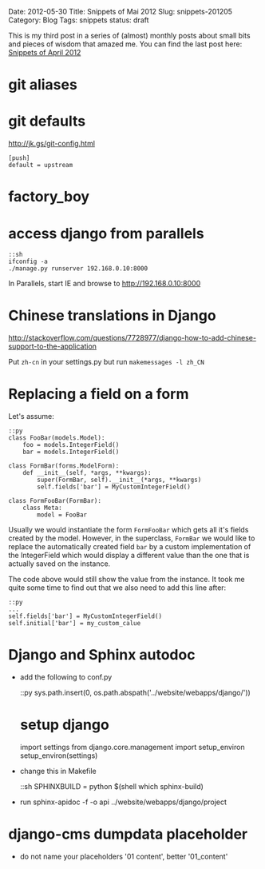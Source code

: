 Date: 2012-05-30
Title: Snippets of Mai 2012
Slug: snippets-201205
Category: Blog
Tags: snippets
status: draft

This is my third post in a series of (almost) monthly posts about small bits
and pieces of wisdom that amazed me. You can find the last post here:
[Snippets of April 2012](http://martinbrochhaus.com/2012/04/snippets-201204.html)

# git aliases

# git defaults
http://jk.gs/git-config.html

    [push]
    default = upstream
# factory_boy
# access django from parallels

    ::sh
    ifconfig -a
    ./manage.py runserver 192.168.0.10:8000

In Parallels, start IE and browse to http://192.168.0.10:8000

# Chinese translations in Django

http://stackoverflow.com/questions/7728977/django-how-to-add-chinese-support-to-the-application

Put ``zh-cn`` in your settings.py but run ``makemessages -l zh_CN``


# Replacing a field on a form

Let's assume:

    ::py
    class FooBar(models.Model):
        foo = models.IntegerField()
        bar = models.IntegerField()

    class FormBar(forms.ModelForm):
        def __init__(self, *args, **kwargs):
            super(FormBar, self).__init__(*args, **kwargs)
            self.fields['bar'] = MyCustomIntegerField()

    class FormFooBar(FormBar):
        class Meta:
            model = FooBar

Usually we would instantiate the form ``FormFooBar`` which gets all it's fields
created by the model. However, in the superclass, ``FormBar`` we would like
to replace the automatically created field ``bar`` by a custom implementation
of the IntegerField which would display a different value than the one that
is actually saved on the instance.

The code above would still show the value from the instance. It took me quite
some time to find out that we also need to add this line after:

    ::py
    ...
    self.fields['bar'] = MyCustomIntegerField()
    self.initial['bar'] = my_custom_calue


# Django and Sphinx autodoc
* add the following to conf.py

    ::py
    sys.path.insert(0, os.path.abspath('../website/webapps/django/'))
    # setup django
    import settings
    from django.core.management import setup_environ
    setup_environ(settings)

* change this in Makefile

    ::sh
    SPHINXBUILD   = python $(shell which sphinx-build)

* run sphinx-apidoc -f -o api ../website/webapps/django/project

# django-cms dumpdata placeholder

* do not name your placeholders '01 content', better '01_content'


